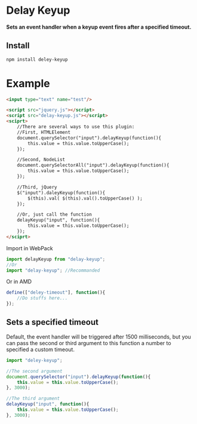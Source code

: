 # Delay Keyup

**Sets an event handler when a keyup event fires after a specified timeout.**

## Install

```sh
npm install deley-keyup
```

# Example

```html
<input type="text" name="test"/>

<script src="jquery.js"></script>
<script src="delay-keyup.js"></script>
<sciprt>
    //There are several ways to use this plugin:
    //First, HTMLElement
    document.querySelector("input").delayKeyup(function(){
        this.value = this.value.toUpperCase();
    });

    //Second, NodeList
    document.querySelectorAll("input").delayKeyup(function(){
        this.value = this.value.toUpperCase();
    });

    //Third, jQuery
    $("input").daleyKeyup(function(){
        $(this).val( $(this).val().toUpperCase() );
    });

    //Or, just call the function
    delayKeyup("input", function(){
        this.value = this.value.toUpperCase();
    });
</sciprt>
```

Import in WebPack

```javascript
import delayKeyup from "delay-keyup";
//Or
import "delay-keyup"; //Recommanded
```

Or in AMD

```javascript
define(["deley-timeout"], function(){
    //Do stuffs here...
});
```

## Sets a specified timeout

Default, the event handler will be triggered after 1500 milliseconds, but you 
can pass the second or third argument to this function a number to specified
a custom timeout.

```javascript
import "deley-keyup";

//The second argument
document.querySelector("input").delayKeyup(function(){
    this.value = this.value.toUpperCase();
}, 3000);

//The third argument
delayKeyup("input", function(){
    this.value = this.value.toUpperCase();
}, 3000);
```
